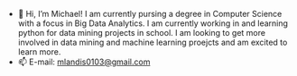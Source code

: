- 👋 Hi, I’m Michael!
I am currently pursing a degree in Computer Science with a focus in Big Data Analytics. I am currently working in and learning python for data mining projects in school.
I am looking to get more involved in data mining and machine learning proejcts and am excited to learn more.
- 📫 E-mail: mlandis0103@gmail.com

<!---
mnmland12/mnmland12 is a ✨ special ✨ repository because its `README.md` (this file) appears on your GitHub profile.
You can click the Preview link to take a look at your changes.
--->
